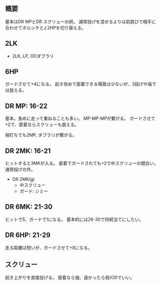 ## 概要

基本はDR MPとDR スクリューの択。
通常投げを混ぜるよりは前跳びで相手に合わせてボルシチとJ.2HPを切り替える。

## 2LK

- 2LK, LP, ODダブラリ

## 6HP

ガードさせて+4になる。
起き攻めで密着できる場面は少ないが、3投げや端では狙える。

## DR MP: 16-22

基本。長めに走って重ねることも多い。
MP-MP-MPが繋がる。
ガードさせて+2で、密着ならスクリューも狙える。

相打ちでも2MP, ダブラリが繋がる。

## DR 2MK: 16-21

ヒットすると3MKが入る。
密着でガードされても+2で中スクリューの間合い。通常投げの外。

- DR 2MK(g)
  - 中スクリュー
  - ガード: シミー

## DR 6MK: 21-30

ヒットで5、ガードで1になる。
基本的には26-30で持続当てにしたい。

## DR 6HP: 21-29

走る距離は短いが、ガードさせて+8になる。

## スクリュー

起き上がりを直接投げる。
密着なら強、遠かったら弱/ODでいい。
